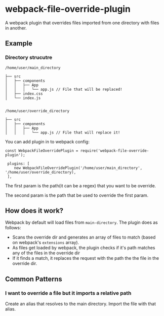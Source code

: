 # webpack-file-override-plugin

A webpack plugin that overrides files imported from one directory with files in another. 

## Example

### Directory strucutre

```
/home/user/main_directory

├── src
│   ├── components
│   │   ├── App
│   │   │   └── app.js // File that will be replaced!
│   ├── index.css
│   └── index.js


/home/user/override_directory

├── src
│   ├── components
│   │   ├── App
│   │   │   └── app.js // File that will replace it!

```

You can add plugin in to webpack config:

```
const WebpackFileOverridePlugin = require('webpack-file-override-plugin');

 plugins: [
    new WebpackFileOverridePlugin('/home/user/main_directory', '/home/user/override_directory),
 ],
```

The first param is the path(it can be a regex) that you want to be override.

The second param is the path that be used to override the first param.

## How does it work?

Webpack by default will load files from `main-directory`. The plugin does as follows:

- Scans the override dir and generates an array of files to match (based on webpack's `extensions` array). 
- As files get loaded by webpack, the plugin checks if it's path matches any of the files in the override dir
- If it finds a match, it replaces the request with the path the the file in the override dir.

## Common Patterns

### I want to override a file but it imports a relative path

Create an alias that resolves to the main directory. Import the file with that alias.
